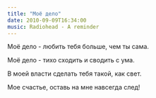 ```yaml
---
title: "Моё дело"
date: 2010-09-09T16:34:00
music: Radiohead - A reminder
---
```


Моё дело - любить тебя больше, чем ты сама.

Моё дело - тихо сходить и сводить с ума.

В моей власти сделать тебя такой, как свет.

Мое счастье, оставь на мне навсегда след!
